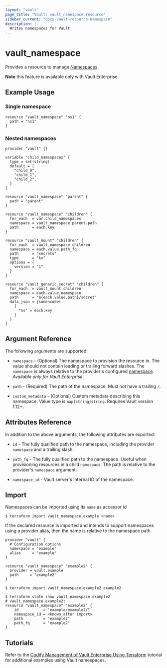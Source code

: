 ```yaml
---
layout: "vault"
page_title: "Vault: vault_namespace resource"
sidebar_current: "docs-vault-resource-namespace"
description: |-
  Writes namespaces for Vault
---
```


# vault\_namespace

Provides a resource to manage [Namespaces](https://www.vaultproject.io/docs/enterprise/namespaces/index.html).

**Note** this feature is available only with Vault Enterprise.

## Example Usage

### Single namespace

```hcl
resource "vault_namespace" "ns1" {
  path = "ns1"
}
```

### Nested namespaces

```hcl
provider "vault" {}

variable "child_namespaces" {
  type = set(string)
  default = [
    "child_0",
    "child_1",
    "child_2",
  ]
}

resource "vault_namespace" "parent" {
  path = "parent"
}

resource "vault_namespace" "children" {
  for_each  = var.child_namespaces
  namespace = vault_namespace.parent.path
  path      = each.key
}

resource "vault_mount" "children" {
  for_each  = vault_namespace.children
  namespace = each.value.path_fq
  path      = "secrets"
  type      = "kv"
  options = {
    version = "1"
  }
}

resource "vault_generic_secret" "children" {
  for_each  = vault_mount.children
  namespace = each.value.namespace
  path      = "${each.value.path}/secret"
  data_json = jsonencode(
    {
      "ns" = each.key
    }
  )
}
```

## Argument Reference

The following arguments are supported:

* `namespace` - (Optional) The namespace to provision the resource in.
  The value should not contain leading or trailing forward slashes.
  The `namespace` is always relative to the provider's configured [namespace](/docs/providers/vault#namespace).
   *Available only for Vault Enterprise*.

* `path` - (Required) The path of the namespace. Must not have a trailing `/`.

* `custom_metadata` - (Optional) Custom metadata describing this namespace. Value type
  is `map[string]string`. Requires Vault version 1.12+.

## Attributes Reference

In addition to the above arguments, the following attributes are exported:

* `id` - The fully qualified path to the namespace, including the provider `namespace` and a trailing slash.

* `path_fq` - The fully qualified path to the namespace. Useful when provisioning resources in a child `namespace`.
  The path is relative to the provider's `namespace` argument.

* `namespace_id` - Vault server's internal ID of the namespace.

## Import

Namespaces can be imported using its `name` as accessor id

```
$ terraform import vault_namespace.example <name>
```

If the declared resource is imported and intends to support namespaces using a provider alias, then the name is relative to the namespace path.

```hcl
provider "vault" {
  # Configuration options
  namespace = "example"
  alias     = "example"
}

resource "vault_namespace" "example2" {
  provider = vault.example
  path     = "example2"
}
```

```
$ terraform import vault_namespace.example2 example2

$ terraform state show vault_namespace.example2
# vault_namespace.example2:
resource "vault_namespace" "example2" {
    id           = "example/example2/"
    namespace_id = <known after import>
    path         = "example2"
    path_fq      = "example2"
}
```

## Tutorials

Refer to the [Codify Management of Vault Enterprise Using Terraform](https://learn.hashicorp.com/tutorials/vault/codify-mgmt-enterprise) tutorial for additional examples using Vault namespaces.
